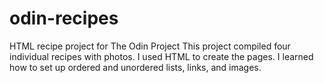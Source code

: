 # odin-recipes
HTML recipe project for The Odin Project
This project compiled four individual recipes with photos. I used HTML to create the pages. I learned how to set up ordered and unordered lists, links, and images. 
